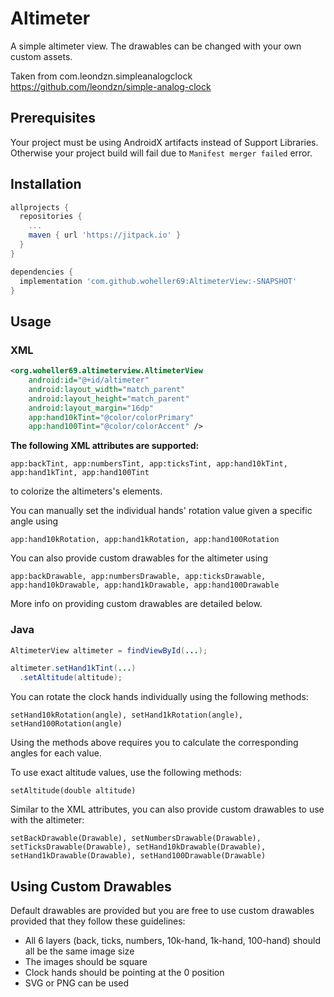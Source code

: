 # Altimeter 

A simple altimeter view. The drawables can be changed with
your own custom assets.

Taken from com.leondzn.simpleanalogclock
https://github.com/leondzn/simple-analog-clock

## Prerequisites

Your project must be using AndroidX artifacts instead of Support Libraries. 
Otherwise your project build will fail due to `Manifest merger failed` error.

## Installation

```gradle
allprojects {
  repositories {
    ...
    maven { url 'https://jitpack.io' }
  }
}
```

```gradle
dependencies {
  implementation 'com.github.woheller69:AltimeterView:-SNAPSHOT'
}
```


## Usage

### XML
```xml
<org.woheller69.altimeterview.AltimeterView
    android:id="@+id/altimeter"
    android:layout_width="match_parent"
    android:layout_height="match_parent"
    android:layout_margin="16dp"
    app:hand10kTint="@color/colorPrimary"                                        
    app:hand100Tint="@color/colorAccent" />
```

**The following XML attributes are supported:**

`app:backTint, app:numbersTint, app:ticksTint, app:hand10kTint, app:hand1kTint, app:hand100Tint`

to colorize the altimeters's elements.

You can manually set the individual hands' rotation value given a specific angle using

`app:hand10kRotation, app:hand1kRotation, app:hand100Rotation`

You can also provide custom drawables for the altimeter using

`app:backDrawable, app:numbersDrawable, app:ticksDrawable, app:hand10kDrawable, app:hand1kDrawable, app:hand100Drawable`

More info on providing custom drawables are detailed below.

### Java

```java
AltimeterView altimeter = findViewById(...);

altimeter.setHand1kTint(...)
  .setAltitude(altitude);
```

You can rotate the clock hands individually using the following methods:

`setHand10kRotation(angle), setHand1kRotation(angle), setHand100Rotation(angle)`

Using the methods above requires you to calculate the corresponding angles for each value.

To use exact altitude values, use the following methods:

`setAltitude(double altitude)`

Similar to the XML attributes, you can also provide custom drawables to use with the altimeter:

`setBackDrawable(Drawable), setNumbersDrawable(Drawable), setTicksDrawable(Drawable), setHand10kDrawable(Drawable), setHand1kDrawable(Drawable), setHand100Drawable(Drawable)`

## Using Custom Drawables

Default drawables are provided but you are free to use custom drawables
provided that they follow these guidelines:

* All 6 layers (back, ticks, numbers, 10k-hand, 1k-hand, 100-hand) should all be the same image size
* The images should be square
* Clock hands should be pointing at the 0 position
* SVG or PNG can be used

